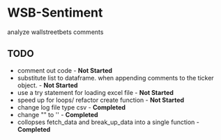 # WSB-Sentiment
 analyze wallstreetbets comments 

## TODO
* comment out code -  **Not Started**
* substitute list to dataframe. when appending comments to the ticker object. - **Not Started**
* use a try statement for loading excel file - **Not Started**
* speed up for loops/ refactor create function -  **Not Started**
* change log file type csv -  **Completed**
* change "" to '' -  **Completed**
* collopses fetch_data and break_up_data into a single function -  **Completed**

